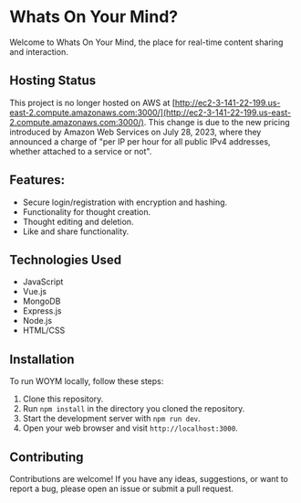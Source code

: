 # Whats On Your Mind?
Welcome to Whats On Your Mind, the place for real-time content sharing and interaction.

## Hosting Status
This project is no longer hosted on AWS at [http://ec2-3-141-22-199.us-east-2.compute.amazonaws.com:3000/](http://ec2-3-141-22-199.us-east-2.compute.amazonaws.com:3000/). This change is due to the new pricing introduced by Amazon Web Services on July 28, 2023, where they announced a charge of "per IP per hour for all public IPv4 addresses, whether attached to a service or not". 
## Features:
- Secure login/registration with encryption and hashing.
- Functionality for thought creation.
- Thought editing and deletion.
- Like and share functionality.

## Technologies Used
- JavaScript
- Vue.js
- MongoDB
- Express.js
- Node.js
- HTML/CSS 

## Installation
To run WOYM locally, follow these steps:

1. Clone this repository.
2. Run `npm install` in the directory you cloned the repository.
3. Start the development server with `npm run dev`.
4. Open your web browser and visit `http://localhost:3000`.

## Contributing
Contributions are welcome! If you have any ideas, suggestions, or want to report a bug, please open an issue or submit a pull request.
